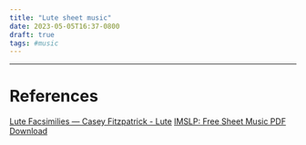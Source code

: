 ```yaml
---
title: "Lute sheet music"
date: 2023-05-05T16:37-0800
draft: true
tags: #music
---
```





---
# References
[Lute Facsimilies — Casey Fitzpatrick - Lute](https://www.caseyfitzpatrick.com/lute-facsimilies)
[IMSLP: Free Sheet Music PDF Download](https://imslp.org/)
